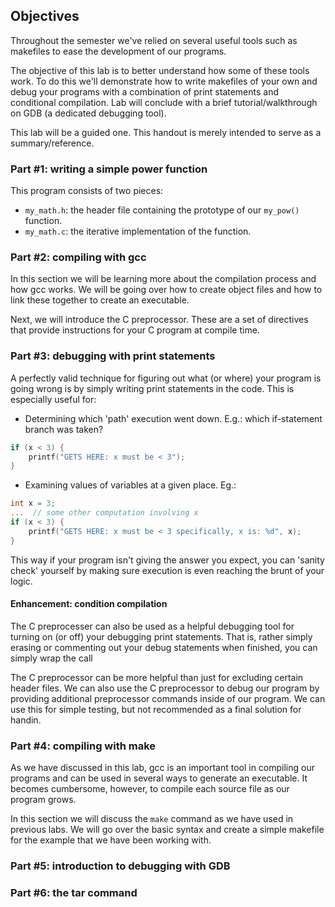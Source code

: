 ## Objectives

Throughout the semester we've relied on several useful tools such as 
makefiles to ease the development of our programs. 

The objective of this lab is to better understand how some of these tools 
work. To do this we'll demonstrate how to write makefiles of your own and
debug your programs with a combination of print statements and conditional 
compilation. Lab will conclude with a brief tutorial/walkthrough on 
GDB (a dedicated debugging tool). 

This lab will be a guided one. This handout is merely intended to serve as a 
summary/reference. 

### Part #1: writing a simple power function

This program consists of two pieces: 
* `my_math.h`: the header file containing the prototype of our `my_pow()` 
function.
* `my_math.c`: the iterative implementation of the function.

### Part #2: compiling with gcc

In this section we will be learning more about the compilation process and
how gcc works. We will be going over how to create object files and how to
link these together to create an executable.

Next, we will introduce the C preprocessor. These are a set of directives
that provide instructions for your C program at compile time. 

### Part #3: debugging with print statements

A perfectly valid technique for figuring out what (or where) your program 
is going wrong is by simply writing print statements in the code. This is 
especially useful for:

* Determining which 'path' execution went down. E.g.: which if-statement 
branch was taken?

```c
if (x < 3) {
	printf("GETS HERE: x must be < 3");
}
```

* Examining values of variables at a given place. Eg.:

```c
int x = 3;
...  // some other computation involving x
if (x < 3) {
	printf("GETS HERE: x must be < 3 specifically, x is: %d", x);
}
```
This way if your program isn't giving the answer you expect, you can 
'sanity check' yourself by making sure execution is even reaching the 
brunt of your logic.

#### Enhancement: condition compilation

The C preprocesser can also be used as a helpful debugging tool for turning on 
(or off) your debugging print statements. That is, rather simply erasing or 
commenting out your debug statements when finished, you can simply wrap the call 

The C preprocessor can be more helpful than just for excluding certain header 
files. We can also use the C preprocessor to debug our program by providing additional 
preprocessor commands inside of our program. We can use this for simple 
testing, but not recommended as a final solution for handin.

### Part #4: compiling with make

As we have discussed in this lab, gcc is an important tool in compiling our
programs and can be used in several ways to generate an executable. It
becomes cumbersome, however, to compile each source file as our program
grows.

In this section we will discuss the `make` command as we have used in
previous labs. We will go over the basic syntax and create a simple
makefile for the example that we have been working with.

### Part #5: introduction to debugging with GDB

### Part #6: the tar command

